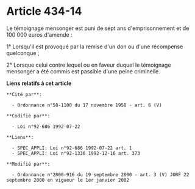 # Article 434-14

Le témoignage mensonger est puni de sept ans d'emprisonnement et de 100 000 euros d'amende :

1° Lorsqu'il est provoqué par la remise d'un don ou d'une récompense quelconque ;

2° Lorsque celui contre lequel ou en faveur duquel le témoignage mensonger a été commis est passible d'une peine criminelle.

**Liens relatifs à cet article**

	**Cité par**:

	  - Ordonnance n°58-1100 du 17 novembre 1958 - art. 6 (V)

	**Codifié par**:

	  - Loi n°92-686 1992-07-22

	**Liens**:

	  - SPEC_APPLI: Loi n°92-686 1992-07-22 art. 1
	  - SPEC_APPLI: Loi n°92-1336 1992-12-16 art. 373

	**Modifié par**:

	  - Ordonnance n°2000-916 du 19 septembre 2000 - art. 3 (V) JORF 22 septembre 2000 en vigueur le 1er janvier 2002
